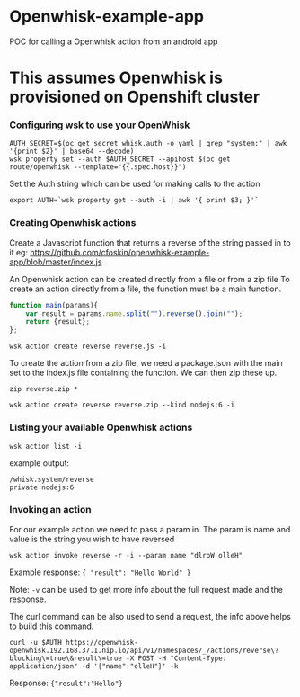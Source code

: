 # Openwhisk-example-app
POC for calling a Openwhisk action from an android app

# This assumes Openwhisk is provisioned on Openshift cluster

### Configuring wsk to use your OpenWhisk

```
AUTH_SECRET=$(oc get secret whisk.auth -o yaml | grep "system:" | awk '{print $2}' | base64 --decode) 
wsk property set --auth $AUTH_SECRET --apihost $(oc get route/openwhisk --template="{{.spec.host}}")
 ```
 
Set the Auth string which can be used for making calls to the action
```
export AUTH=`wsk property get --auth -i | awk '{ print $3; }'`
```

### Creating Openwhisk actions

Create a Javascript function that returns a reverse of the string passed in to it
eg: https://github.com/cfoskin/openwhisk-example-app/blob/master/index.js

An Openwhisk action can be created directly from a file or from a zip file 
To create an action directly from a file, the function must be a main function.

```javascript
function main(params){
	var result = params.name.split("").reverse().join("");
	return {result};
};
```

`wsk action create reverse reverse.js -i`

To create the action from a zip file, we need a package.json with the main set to the index.js file containing the function. We can then zip these up.

`zip reverse.zip *`

`wsk action create reverse reverse.zip --kind nodejs:6 -i`

### Listing your available Openwhisk actions
`wsk action list -i`

example output:
```Actions
/whisk.system/reverse                                                  private nodejs:6
```

### Invoking an action 

For our example action we need to pass a param in. The param is name and value is the string you wish to have reversed

`wsk action invoke reverse -r -i --param name "dlroW olleH"`

Example response:
`{ "result": "Hello World" }`


Note: `-v` can be used to get more info about the full request made and the response.

The curl command can be also used to send a request, the info above helps to build this command.

`curl -u $AUTH https://openwhisk-openwhisk.192.168.37.1.nip.io/api/v1/namespaces/_/actions/reverse\?blocking\=true\&result\=true -X POST -H "Content-Type: application/json" -d '{"name":"olleH"}' -k`

Response: 
`{"result":"Hello"}`


